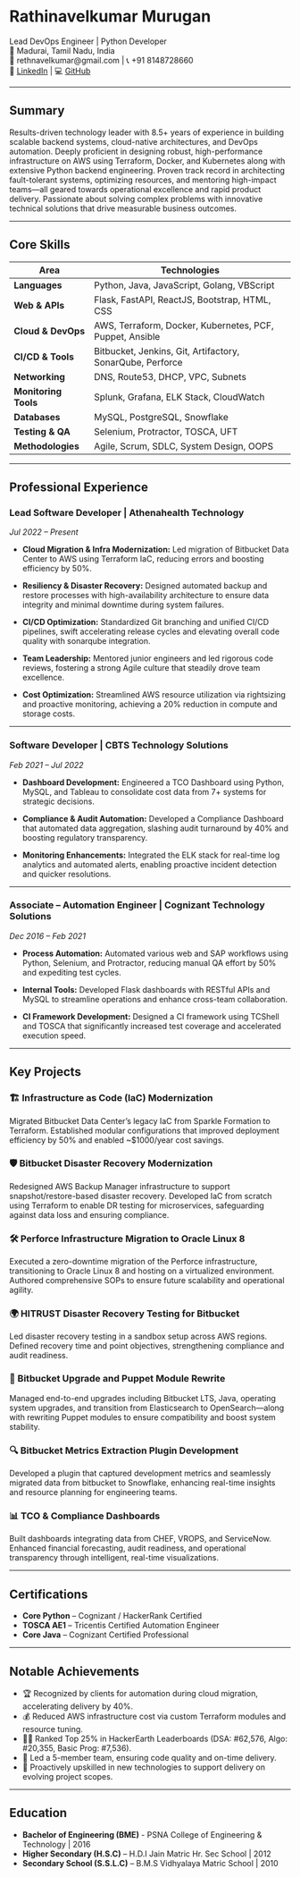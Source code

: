 # Rathinavelkumar Murugan

<div class="designation">Lead DevOps Engineer | Python Developer</div>

<div class="contact-info">
📍 Madurai, Tamil Nadu, India<br>
📧 rethnavelkumar@gmail.com | 📞 +91 8148728660<br>
🔗 <a href="https://linkedin.com/in/rathinavelkumar-m-829619b7">LinkedIn</a> | 💻 <a href="https://github.com/rathinavelkumar">GitHub</a>
</div>

---

## Summary

Results-driven technology leader with 8.5+ years of experience in building scalable backend systems, cloud-native architectures, and DevOps automation. Deeply proficient in designing robust, high-performance infrastructure on AWS using Terraform, Docker, and Kubernetes along with extensive Python backend engineering. Proven track record in architecting fault-tolerant systems, optimizing resources, and mentoring high-impact teams—all geared towards operational excellence and rapid product delivery. Passionate about solving complex problems with innovative technical solutions that drive measurable business outcomes.

---

## Core Skills

| **Area** | **Technologies** |
|---------|----------------|
| **Languages** | Python, Java, JavaScript, Golang, VBScript |
| **Web & APIs** | Flask, FastAPI, ReactJS, Bootstrap, HTML, CSS |
| **Cloud & DevOps** | AWS, Terraform, Docker, Kubernetes, PCF, Puppet, Ansible |
| **CI/CD & Tools** | Bitbucket, Jenkins, Git, Artifactory, SonarQube, Perforce |
| **Networking** | DNS, Route53, DHCP, VPC, Subnets |
| **Monitoring Tools** | Splunk, Grafana, ELK Stack, CloudWatch |
| **Databases** | MySQL, PostgreSQL, Snowflake |
| **Testing & QA** | Selenium, Protractor, TOSCA, UFT |
| **Methodologies** | Agile, Scrum, SDLC, System Design, OOPS |

---

## Professional Experience

### Lead Software Developer | Athenahealth Technology  
*Jul 2022 – Present*  

- **Cloud Migration & Infra Modernization:**  Led migration of Bitbucket Data Center to AWS using Terraform IaC, reducing errors and boosting efficiency by 50%.

- **Resiliency & Disaster Recovery:**  Designed automated backup and restore processes with high-availability architecture to ensure data integrity and minimal downtime during system failures.

- **CI/CD Optimization:** Standardized Git branching and unified CI/CD pipelines, swift accelerating release cycles and elevating overall code quality with sonarqube integration.

- **Team Leadership:**  Mentored junior engineers and led rigorous code reviews, fostering a strong Agile culture that steadily drove team excellence.

- **Cost Optimization:**  Streamlined AWS resource utilization via rightsizing and proactive monitoring, achieving a 20% reduction in compute and storage costs.

---

### Software Developer | CBTS Technology Solutions  
*Feb 2021 – Jul 2022*  

- **Dashboard Development:**  Engineered a TCO Dashboard using Python, MySQL, and Tableau to consolidate cost data from 7+ systems for strategic decisions.

- **Compliance & Audit Automation:**  Developed a Compliance Dashboard that automated data aggregation, slashing audit turnaround by 40% and boosting regulatory transparency.

- **Monitoring Enhancements:**  Integrated the ELK stack for real-time log analytics and automated alerts, enabling proactive incident detection and quicker resolutions.

---

### Associate – Automation Engineer | Cognizant Technology Solutions  
*Dec 2016 – Feb 2021*  

- **Process Automation:**  Automated various web and SAP workflows using Python, Selenium, and Protractor, reducing manual QA effort by 50% and expediting test cycles.

- **Internal Tools:**  Developed Flask dashboards with RESTful APIs and MySQL to streamline operations and enhance cross-team collaboration.

- **CI Framework Development:**  Designed a CI framework using TCShell and TOSCA that significantly increased test coverage and accelerated execution speed.

---

## Key Projects

### 🏗️ Infrastructure as Code (IaC) Modernization  
Migrated Bitbucket Data Center’s legacy IaC from Sparkle Formation to Terraform. Established modular configurations that improved deployment efficiency by 50% and enabled ~$1000/year cost savings.

### 🛡️ Bitbucket Disaster Recovery Modernization  
Redesigned AWS Backup Manager infrastructure to support snapshot/restore-based disaster recovery. Developed IaC from scratch using Terraform to enable DR testing for microservices, safeguarding against data loss and ensuring compliance.

### 🛠️ Perforce Infrastructure Migration to Oracle Linux 8  
Executed a zero-downtime migration of the Perforce infrastructure, transitioning to Oracle Linux 8 and hosting on a virtualized environment. Authored comprehensive SOPs to ensure future scalability and operational agility.

### 🌍 HITRUST Disaster Recovery Testing for Bitbucket  
Led disaster recovery testing in a sandbox setup across AWS regions. Defined recovery time and point objectives, strengthening compliance and audit readiness.

### 🚀 Bitbucket Upgrade and Puppet Module Rewrite  
Managed end-to-end upgrades including Bitbucket LTS, Java, operating system upgrades, and transition from Elasticsearch to OpenSearch—along with rewriting Puppet modules to ensure compatibility and boost system stability.  

### 🔍 Bitbucket Metrics Extraction Plugin Development  
Developed a plugin that captured development metrics and seamlessly migrated data from bitbucket to Snowflake, enhancing real-time insights and resource planning for engineering teams.  

### 📊 TCO & Compliance Dashboards  
Built dashboards integrating data from CHEF, VROPS, and ServiceNow. Enhanced financial forecasting, audit readiness, and operational transparency through intelligent, real-time visualizations.  

---

## Certifications

- **Core Python** – Cognizant / HackerRank Certified  
- **TOSCA AE1** – Tricentis Certified Automation Engineer  
- **Core Java** – Cognizant Certified Professional  

---

## Notable Achievements

- 🏆 Recognized by clients for automation during cloud migration, accelerating delivery by 40%.  
- 💰 Reduced AWS infrastructure cost via custom Terraform modules and resource tuning.  
- 👨‍💻 Ranked Top 25% in HackerEarth Leaderboards (DSA: #62,576, Algo: #20,355, Basic Prog: #7,536).  
- 👥 Led a 5-member team, ensuring code quality and on-time delivery.  
- 🔄 Proactively upskilled in new technologies to support delivery on evolving project scopes.

---

## Education

- **Bachelor of Engineering (BME)**  - PSNA College of Engineering & Technology | 2016       
- **Higher Secondary (H.S.C)** – H.D.I Jain Matric Hr. Sec School | 2012
- **Secondary School (S.S.L.C)** – B.M.S Vidhyalaya Matric School | 2010
